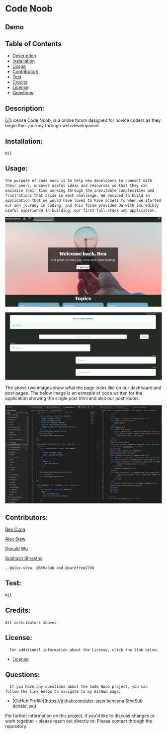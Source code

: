 # Code Noob

## Demo

## Table of Contents

- [Description](#description)
- [Installation](#installation)
- [Usage](#usage)
- [Contributors](#contributors)
- [Test](#test)
- [Credits](#credits)
- [License](#license)
- [Questions](#questions)

## Description:

![License](https://img.shields.io/badge/License-MIT-blue.svg "License Badge")
Code Noob, is a online forum designed for novice coders as they begin their journey through web development.

## Installation:

    Nil

## Usage:

    The purpose of code noob is to help new developers to connect with their peers, uncover useful ideas and resources so that they can maximise their time working through the inevitable complexities and frustrations that arise in each challenge. We decided to build an application that we would have loved to have access to when we started our own journey in coding, and this forum provided US with incredibly useful experience in building, our first full-stack web application.

![image of dashboard](./assets/screenshot1.jpg)

![image user page](./assets/screenshot2.jpg)

The above two images show what the page looks like on our dashboard and post pages. The below image is an exmaple of code written for the application showing the single post html and also our post routes.

![image example handlebars and api calls](./assets/screenshot3.jpg)

## Contributors:

[Ben Cyna](https://github.com/bencyna/)

[Alex Stew](https://github.com/alex-stew)

[Donald Wu](https://github.com/carefree2706)

[Subhash Shrestha](https://github.com/SthaSub)

    , @alex-stew, @SthaSub and @carefree2706

## Test:

    Nil

## Credits:

    All contributors aboves

## License:

      For additional information about the License, click the link below.

- [License](https://opensource.org/licenses/MIT)

## Questions:

      If you have any questions about the Code Noob project, you can follow the link below to navigate to my GitHub page:

- [GitHub Profile](https://github.com/alex-stew bencyna SthaSub donald_wu)

For further information on this project, if you'd like to discuss changes or work together - please reach out directly to: Please contact through the repository.
